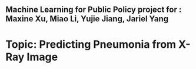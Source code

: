 ## Machine Learning for Public Policy project for : Maxine Xu, Miao Li, Yujie Jiang, Jariel Yang

# Topic: Predicting Pneumonia from X-Ray Image
